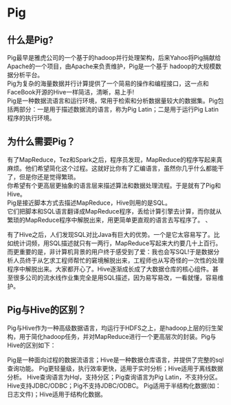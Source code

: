 # Pig
## 什么是Pig?  
Pig最早是雅虎公司的一个基于的hadoop并行处理架构，后来Yahoo将Pig捐献给Apache的一个项目，由Apache来负责维护，Pig是一个基于 hadoop的大规模数据分析平台。  
Pig为复杂的海量数据并行计算提供了一个简易的操作和编程接口，这一点和FaceBook开源的Hive一样简洁，清晰，易上手!  
Pig是一种数据流语言和运行环境，常用于检索和分析数据量较大的数据集。Pig包括两部分：一是用于描述数据流的语言，称为Pig Latin；二是用于运行Pig Latin程序的执行环境。    

## 为什么需要Pig？ 
有了MapReduce，Tez和Spark之后，程序员发现，MapReduce的程序写起来真麻烦。他们希望简化这个过程。这就好比你有了汇编语言，虽然你几乎什么都能干了，但是你还是觉得繁琐。  
你希望有个更高层更抽象的语言层来描述算法和数据处理流程。于是就有了Pig和Hive。  
Pig是接近脚本方式去描述MapReduce，Hive则用的是SQL。  
它们把脚本和SQL语言翻译成MapReduce程序，丢给计算引擎去计算，而你就从繁琐的MapReduce程序中解脱出来，用更简单更直观的语言去写程序了。  、

有了Hive之后，人们发现SQL对比Java有巨大的优势。一个是它太容易写了。比如统计词频，用SQL描述就只有一两行，MapReduce写起来大约要几十上百行。而更重要的是，非计算机背景的用户终于感受到了爱：我也会写SQL!于是数据分析人员终于从乞求工程师帮忙的窘境解脱出来，工程师也从写奇怪的一次性的处理程序中解脱出来。大家都开心了。Hive逐渐成长成了大数据仓库的核心组件。甚至很多公司的流水线作业集完全是用SQL描述，因为易写易改，一看就懂，容易维护。

## Pig与Hive的区别？  
Pig与Hive作为一种高级数据语言，均运行于HDFS之上，是hadoop上层的衍生架构，用于简化hadoop任务，并对MapReduce进行一个更高层次的封装。Pig与Hive的区别如下：

Pig是一种面向过程的数据流语言；Hive是一种数据仓库语言，并提供了完整的sql查询功能。
Pig更轻量级，执行效率更快，适用于实时分析；Hive适用于离线数据分析。
Hive查询语言为Hql，支持分区；Pig查询语言为Pig Latin，不支持分区。
Hive支持JDBC/ODBC；Pig不支持JDBC/ODBC。
Pig适用于半结构化数据(如：日志文件)；Hive适用于结构化数据。
